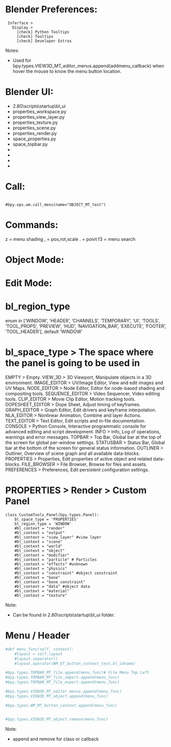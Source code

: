 
# Blender Preferences:
```
 Inferface > 
   Display >
     [check] Python Tooltips
     [check] Tooltips
     [check] Developer Extras
```
 Notes:
  * Used for bpy.types.VIEW3D_MT_editor_menus.append(addmenu_callback) when hover the mouse to know the menu button location.

# Blender UI:
 * 2.80\scripts\startup\bl_ui
 * properties_workspace.py
 * properties_view_layer.py
 * properties_texture.py
 * properties_scene.py
 * properties_render.py
 * space_properties.py 
 * space_topbar.py
 * 
 * 
 * 
 * 

# Call:
```

#bpy.ops.wm.call_menu(name="OBJECT_MT_test")

```
# Commands:
z = menu shading
, = pos,rot,scale
. = poivt
f3 = menu search

# Object Mode:


# Edit Mode:


# 

# bl_region_type
enum in [‘WINDOW’, ‘HEADER’, ‘CHANNELS’, ‘TEMPORARY’, ‘UI’, ‘TOOLS’, ‘TOOL_PROPS’, ‘PREVIEW’, ‘HUD’, ‘NAVIGATION_BAR’, ‘EXECUTE’, ‘FOOTER’, ‘TOOL_HEADER’], default ‘WINDOW’


# bl_space_type > The space where the panel is going to be used in

EMPTY > Empty.
VIEW_3D > 3D Viewport, Manipulate objects in a 3D environment.
IMAGE_EDITOR > UV/Image Editor, View and edit images and UV Maps.
NODE_EDITOR > Node Editor, Editor for node-based shading and compositing tools.
SEQUENCE_EDITOR > Video Sequencer, Video editing tools.
CLIP_EDITOR > Movie Clip Editor, Motion tracking tools.
DOPESHEET_EDITOR > Dope Sheet, Adjust timing of keyframes.
GRAPH_EDITOR > Graph Editor, Edit drivers and keyframe interpolation.
NLA_EDITOR > Nonlinear Animation, Combine and layer Actions.
TEXT_EDITOR > Text Editor, Edit scripts and in-file documentation.
CONSOLE > Python Console, Interactive programmatic console for advanced editing and script development.
INFO > Info, Log of operations, warnings and error messages.
TOPBAR > Top Bar, Global bar at the top of the screen for global per-window settings.
STATUSBAR > Status Bar, Global bar at the bottom of the screen for general status information.
OUTLINER > Outliner, Overview of scene graph and all available data-blocks.
PROPERTIES > Properties, Edit properties of active object and related data-blocks.
FILE_BROWSER > File Browser, Browse for files and assets.
PREFERENCES > Preferences, Edit persistent configuration settings.


# PROPERTIES > Render > Custom Panel
```
class CustomToolx_Panel(bpy.types.Panel):
    bl_space_type = 'PROPERTIES'
    bl_region_type = 'WINDOW'
    #bl_context = "render"
    #bl_context = "output"
    #bl_context = "view_layer" #view layer
    #bl_context = "scene"
    #bl_context = "world"
    #bl_context = "object"
    #bl_context = "modifier"
    #bl_context = "particle" # Particles
    #bl_context = "effects" #unknown
    #bl_context = "physics"
    #bl_context = "constraint" #object constraint
    #bl_context = "bone"
    #bl_context = "bone_constraint"
    #bl_context = "data" #object data
    #bl_context = "material"
    #bl_context = "texture"
```
 Note:
  * Can be found in 2.80\scripts\startup\bl_ui folder.



# Menu / Header
```python
#def menu_func(self, context):
    #layout = self.layout
    #layout.separator()
    #layout.operator(WM_OT_button_context_test.bl_idname)

#bpy.types.TOPBAR_MT_file.append(menu_func)# File Menu Top Left
#bpy.types.TOPBAR_MT_file_import.append(menu_func)
#bpy.types.TOPBAR_MT_file_export.append(menu_func)

#bpy.types.VIEW3D_MT_editor_menus.append(menu_func)
#bpy.types.VIEW3D_MT_object.append(menu_func)

#bpy.types.WM_MT_button_context.append(menu_func)


#bpy.types.VIEW3D_MT_object.remove(menu_func)
```
 Note:
  * append and remove for class or callback




